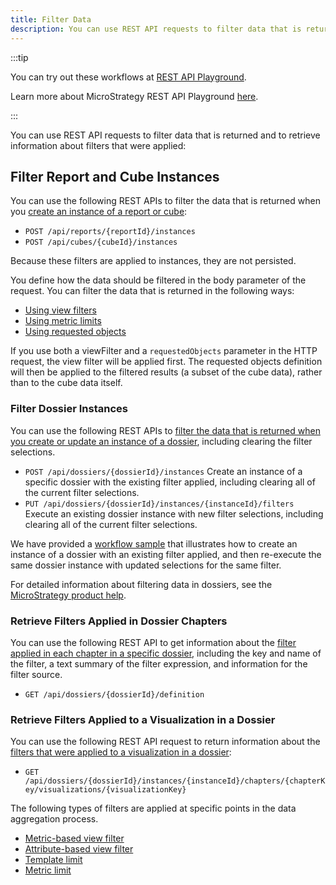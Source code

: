 ```yaml
---
title: Filter Data
description: You can use REST API requests to filter data that is returned and to retrieve information about filters that were applied.
---
```


:::tip

You can try out these workflows at [REST API Playground](https://www.postman.com/microstrategysdk/workspace/microstrategy-rest-api/folder/16131298-b0a16367-8997-447d-8731-2d6281d4f9bc?ctx=documentation).

Learn more about MicroStrategy REST API Playground [here](/docs/getting-started/playground.md).

:::

You can use REST API requests to filter data that is returned and to retrieve information about filters that were applied:

## Filter Report and Cube Instances

You can use the following REST APIs to filter the data that is returned when you [create an instance of a report or cube](./filter-report-and-cube-instances/filter-report-and-cube-instances.md):

- `POST /api/reports/{reportId}/instances`
- `POST /api/cubes/{cubeId}/instances`

Because these filters are applied to instances, they are not persisted.

You define how the data should be filtered in the body parameter of the request. You can filter the data that is returned in the following ways:

- [Using view filters](./filter-report-and-cube-instances/filter-report-and-cube-instances-using-view-filters/filter-report-and-cube-instances-using-view-filters.md)
- [Using metric limits](./filter-report-and-cube-instances/filter-report-and-cube-instances-using-metric-limits/filter-report-and-cube-instances-using-metric-limits.md)
- [Using requested objects](./filter-report-and-cube-instances/filter-report-and-cube-instances-using-requested-objects/filter-report-and-cube-instances-using-requested-objects.md)

If you use both a viewFilter and a `requestedObjects` parameter in the HTTP request, the view filter will be applied first. The requested objects definition will then be applied to the filtered results (a subset of the cube data), rather than to the cube data itself.

### Filter Dossier Instances

You can use the following REST APIs to [filter the data that is returned when you create or update an instance of a dossier](./filter-dossier-instances/filter-dossier-instances.md), including clearing the filter selections.

- `POST /api/dossiers/{dossierId}/instances` Create an instance of a specific dossier with the existing filter applied, including clearing all of the current filter selections.
- `PUT /api/dossiers/{dossierId}/instances/{instanceId}/filters` Execute an existing dossier instance with new filter selections, including clearing all of the current filter selections.

We have provided a [workflow sample](./filter-dossier-instances/workflow-sample.md) that illustrates how to create an instance of a dossier with an existing filter applied, and then re-execute the same dossier instance with updated selections for the same filter.

For detailed information about filtering data in dossiers, see the [MicroStrategy product help](https://www2.microstrategy.com/producthelp/Current/MSTRWeb/WebHelp/Lang_1033/Content/filter_data.htm).

### Retrieve Filters Applied in Dossier Chapters

You can use the following REST API to get information about the [filter applied in each chapter in a specific dossier](./retrieve-filters-applied-to-dossier-chapters.md), including the key and name of the filter, a text summary of the filter expression, and information for the filter source.

- `GET /api/dossiers/{dossierId}/definition`

### Retrieve Filters Applied to a Visualization in a Dossier

You can use the following REST API request to return information about the [filters that were applied to a visualization in a dossier](./retrieve-filters-applied-to-a-visualization/retrieve-filters-applied-to-a-visualization.md):

- `GET /api/dossiers/{dossierId}/instances/{instanceId}/chapters/{chapterKey/visualizations/{visualizationKey}`

The following types of filters are applied at specific points in the data aggregation process.

- [Metric-based view filter](./retrieve-filters-applied-to-a-visualization/return-metric-based-view-filters.md)
- [Attribute-based view filter](./retrieve-filters-applied-to-a-visualization/return-attribute-based-view-filters.md)
- [Template limit](./retrieve-filters-applied-to-a-visualization/return-template-limit-criteria.md)
- [Metric limit](./retrieve-filters-applied-to-a-visualization/return-metric-limit-criteria.md)
